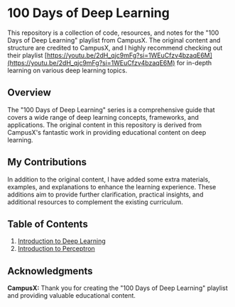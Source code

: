 # 100 Days of Deep Learning

This repository is a collection of code, resources, and notes for the "100 Days of Deep Learning" playlist from CampusX. The original content and structure are credited to CampusX, and I highly recommend checking out their playlist [https://youtu.be/2dH_qjc9mFg?si=1WEuCfzv4bzaqE6M](https://youtu.be/2dH_qjc9mFg?si=1WEuCfzv4bzaqE6M) for in-depth learning on various deep learning topics.

## Overview

The "100 Days of Deep Learning" series is a comprehensive guide that covers a wide range of deep learning concepts, frameworks, and applications. The original content in this repository is derived from CampusX's fantastic work in providing educational content on deep learning.

## My Contributions

In addition to the original content, I have added some extra materials, examples, and explanations to enhance the learning experience. These additions aim to provide further clarification, practical insights, and additional resources to complement the existing curriculum.

## Table of Contents

1. [Introduction to Deep Learning](#introduction-to-deep-learning)
2. [Introduction to Perceptron](#Introduction-to-Perceptron)


## Acknowledgments

**CampusX:** Thank you for creating the "100 Days of Deep Learning" playlist and providing valuable educational content.

